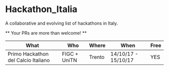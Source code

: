 # Hackathon_Italia
A collaborative and evolving list of hackathons in Italy.

** Your PRs are more than welcome! **

What | Who | Where | When | Free |
-----|-----|-----|-----|-----|
Primo Hackathon del Calcio Italiano | FIGC + UniTN | Trento | 14/10/17 - 15/10/17 | YES 
